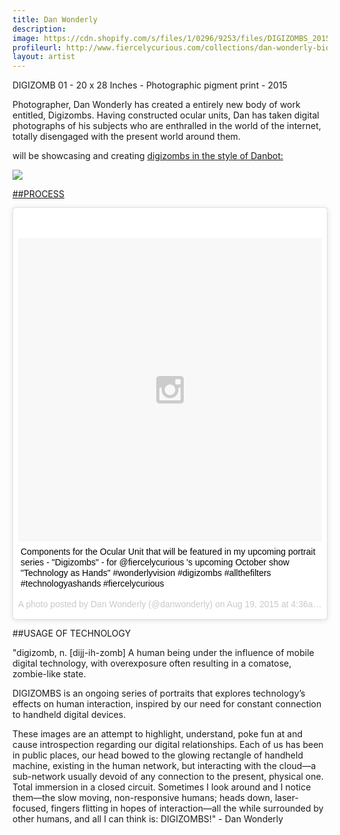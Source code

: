 ```yaml
---
title: Dan Wonderly
description: 
image: https://cdn.shopify.com/s/files/1/0296/9253/files/DIGIZOMBS_2015_DIGIZOMB_05_Rachel_042.ARW.p.jpg?17730409052388106818
profileurl: http://www.fiercelycurious.com/collections/dan-wonderly-bio
layout: artist
---
```

DIGIZOMB 01 - 20 x 28 Inches - Photographic pigment print - 2015

Photographer, Dan Wonderly has created a entirely new body of work entitled, Digizombs. Having constructed ocular units, Dan has taken digital photographs of his subjects who are enthralled in the world of the internet, totally disengaged with the present world around them.

will be showcasing and creating <a href="http://www.digizombs.com/">digizombs in the style of Danbot:

<img src="http://cdn.shopify.com/s/files/1/0296/9253/t/12/assets/danbio8.jpg?11880984117798722211"/>

##PROCESS

<blockquote class="instagram-media" data-instgrm-captioned data-instgrm-version="4" style=" background:#FFF; border:0; border-radius:3px; box-shadow:0 0 1px 0 rgba(0,0,0,0.5),0 1px 10px 0 rgba(0,0,0,0.15); margin: 1px; max-width:658px; padding:0; width:99.375%; width:-webkit-calc(100% - 2px); width:calc(100% - 2px);"><div style="padding:8px;"> <div style=" background:#F8F8F8; line-height:0; margin-top:40px; padding:50% 0; text-align:center; width:100%;"> <div style=" background:url(data:image/png;base64,iVBORw0KGgoAAAANSUhEUgAAACwAAAAsCAMAAAApWqozAAAAGFBMVEUiIiI9PT0eHh4gIB4hIBkcHBwcHBwcHBydr+JQAAAACHRSTlMABA4YHyQsM5jtaMwAAADfSURBVDjL7ZVBEgMhCAQBAf//42xcNbpAqakcM0ftUmFAAIBE81IqBJdS3lS6zs3bIpB9WED3YYXFPmHRfT8sgyrCP1x8uEUxLMzNWElFOYCV6mHWWwMzdPEKHlhLw7NWJqkHc4uIZphavDzA2JPzUDsBZziNae2S6owH8xPmX8G7zzgKEOPUoYHvGz1TBCxMkd3kwNVbU0gKHkx+iZILf77IofhrY1nYFnB/lQPb79drWOyJVa/DAvg9B/rLB4cC+Nqgdz/TvBbBnr6GBReqn/nRmDgaQEej7WhonozjF+Y2I/fZou/qAAAAAElFTkSuQmCC); display:block; height:44px; margin:0 auto -44px; position:relative; top:-22px; width:44px;"></div></div> <p style=" margin:8px 0 0 0; padding:0 4px;"> <a href="https://instagram.com/p/6kEKOAwSwO/" style=" color:#000; font-family:Arial,sans-serif; font-size:14px; font-style:normal; font-weight:normal; line-height:17px; text-decoration:none; word-wrap:break-word;" target="_top">Components for the Ocular Unit that will be featured in my upcoming portrait series - &#34;Digizombs&#34; - for @fiercelycurious &#39;s upcoming October show &#34;Technology as Hands&#34; #wonderlyvision #digizombs #allthefilters #technologyashands #fiercelycurious</a></p> <p style=" color:#c9c8cd; font-family:Arial,sans-serif; font-size:14px; line-height:17px; margin-bottom:0; margin-top:8px; overflow:hidden; padding:8px 0 7px; text-align:center; text-overflow:ellipsis; white-space:nowrap;">A photo posted by Dan Wonderly (@danwonderly) on <time style=" font-family:Arial,sans-serif; font-size:14px; line-height:17px;" datetime="2015-08-19T11:36:53+00:00">Aug 19, 2015 at 4:36am PDT</time></p></div></blockquote>
<script async defer src="//platform.instagram.com/en_US/embeds.js"></script>

##USAGE OF TECHNOLOGY

"digizomb, n.
[dijj-ih-zomb]
A human being under the influence of mobile digital technology, with overexposure often resulting in a comatose, zombie-like state.

DIGIZOMBS is an ongoing series of portraits that explores technology’s effects on human interaction, inspired by our need for constant connection to handheld digital devices.  

These images are an attempt to highlight, understand, poke fun at and cause introspection regarding our digital relationships. Each of us has been in public places, our head bowed to the glowing rectangle of handheld machine, existing in the human network, but interacting with the cloud—a sub-network usually devoid of any connection to the present, physical one. Total immersion in a closed circuit. Sometimes I look around and I notice them—the slow moving, non-responsive humans; heads down, laser-focused, fingers flitting in hopes of interaction—all the while surrounded by other humans, and all I can think is: DIGIZOMBS!" - Dan Wonderly
